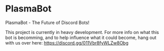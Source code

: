 # PlasmaBot
PlasmaBot - The Future of Discord Bots!

This project is currently in heavy development.  For more info on what this bot is becomming, and to help influence what it could become, hang out with us over here: https://discord.gg/011Vbr8fyWLZw8Obg
